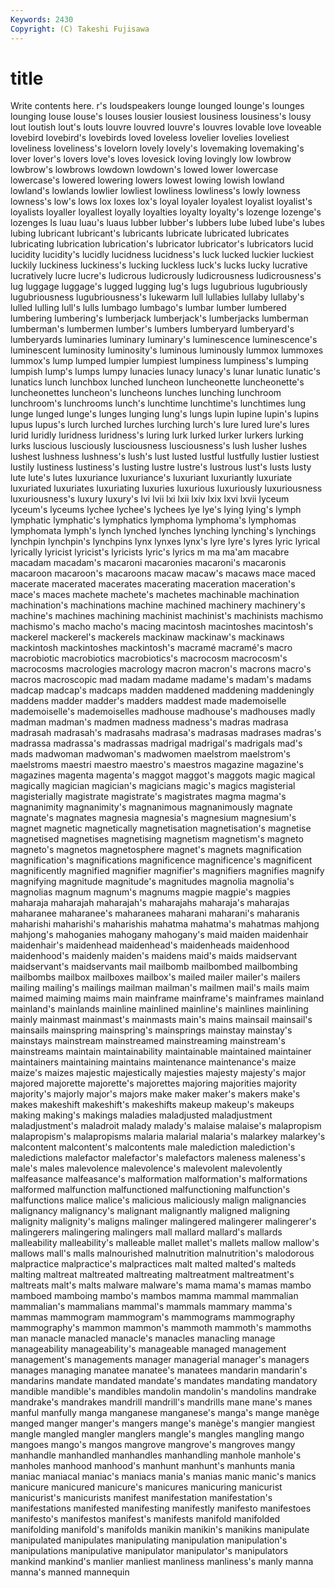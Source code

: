 ```yaml
---
Keywords: 2430 
Copyright: (C) Takeshi Fujisawa
---
```


# title

Write contents here.
r's loudspeakers lounge lounged lounge's lounges lounging louse
louse's louses lousier lousiest lousiness lousiness's lousy lout loutish lout's
louts louvre louvred louvre's louvres lovable love loveable lovebird lovebird's
lovebirds loved loveless lovelier lovelies loveliest loveliness loveliness's lovelorn lovely
lovely's lovemaking lovemaking's lover lover's lovers love's loves lovesick loving
lovingly low lowbrow lowbrow's lowbrows lowdown lowdown's lowed lower lowercase
lowercase's lowered lowering lowers lowest lowing lowish lowland lowland's lowlands
lowlier lowliest lowliness lowliness's lowly lowness lowness's low's lows lox
loxes lox's loyal loyaler loyalest loyalist loyalist's loyalists loyaller loyallest
loyally loyalties loyalty loyalty's lozenge lozenge's lozenges ls luau luau's
luaus lubber lubber's lubbers lube lubed lube's lubes lubing lubricant
lubricant's lubricants lubricate lubricated lubricates lubricating lubrication lubrication's lubricator lubricator's
lubricators lucid lucidity lucidity's lucidly lucidness lucidness's luck lucked luckier
luckiest luckily luckiness luckiness's lucking luckless luck's lucks lucky lucrative
lucratively lucre lucre's ludicrous ludicrously ludicrousness ludicrousness's lug luggage luggage's
lugged lugging lug's lugs lugubrious lugubriously lugubriousness lugubriousness's lukewarm lull
lullabies lullaby lullaby's lulled lulling lull's lulls lumbago lumbago's lumbar
lumber lumbered lumbering lumbering's lumberjack lumberjack's lumberjacks lumberman lumberman's lumbermen
lumber's lumbers lumberyard lumberyard's lumberyards luminaries luminary luminary's luminescence luminescence's
luminescent luminosity luminosity's luminous luminously lummox lummoxes lummox's lump lumped
lumpier lumpiest lumpiness lumpiness's lumping lumpish lump's lumps lumpy lunacies
lunacy lunacy's lunar lunatic lunatic's lunatics lunch lunchbox lunched luncheon
luncheonette luncheonette's luncheonettes luncheon's luncheons lunches lunching lunchroom lunchroom's lunchrooms
lunch's lunchtime lunchtime's lunchtimes lung lunge lunged lunge's lunges lunging
lung's lungs lupin lupine lupin's lupins lupus lupus's lurch lurched
lurches lurching lurch's lure lured lure's lures lurid luridly luridness
luridness's luring lurk lurked lurker lurkers lurking lurks luscious lusciously
lusciousness lusciousness's lush lusher lushes lushest lushness lushness's lush's lust
lusted lustful lustfully lustier lustiest lustily lustiness lustiness's lusting lustre
lustre's lustrous lust's lusts lusty lute lute's lutes luxuriance luxuriance's
luxuriant luxuriantly luxuriate luxuriated luxuriates luxuriating luxuries luxurious luxuriously luxuriousness
luxuriousness's luxury luxury's lvi lvii lxi lxii lxiv lxix lxvi
lxvii lyceum lyceum's lyceums lychee lychee's lychees lye lye's lying
lying's lymph lymphatic lymphatic's lymphatics lymphoma lymphoma's lymphomas lymphomata lymph's
lynch lynched lynches lynching lynching's lynchings lynchpin lynchpin's lynchpins lynx
lynxes lynx's lyre lyre's lyres lyric lyrical lyrically lyricist lyricist's
lyricists lyric's lyrics m ma ma'am macabre macadam macadam's macaroni
macaronies macaroni's macaronis macaroon macaroon's macaroons macaw macaw's macaws mace
maced macerate macerated macerates macerating maceration maceration's mace's maces machete
machete's machetes machinable machination machination's machinations machine machined machinery machinery's
machine's machines machining machinist machinist's machinists machismo machismo's macho macho's
macing macintosh macintoshes macintosh's mackerel mackerel's mackerels mackinaw mackinaw's mackinaws
mackintosh mackintoshes mackintosh's macramé macramé's macro macrobiotic macrobiotics macrobiotics's macrocosm
macrocosm's macrocosms macrologies macrology macron macron's macrons macro's macros macroscopic
mad madam madame madame's madam's madams madcap madcap's madcaps madden
maddened maddening maddeningly maddens madder madder's madders maddest made mademoiselle
mademoiselle's mademoiselles madhouse madhouse's madhouses madly madman madman's madmen madness
madness's madras madrasa madrasah madrasah's madrasahs madrasa's madrasas madrases madras's
madrassa madrassa's madrassas madrigal madrigal's madrigals mad's mads madwoman madwoman's
madwomen maelstrom maelstrom's maelstroms maestri maestro maestro's maestros magazine magazine's
magazines magenta magenta's maggot maggot's maggots magic magical magically magician
magician's magicians magic's magics magisterial magisterially magistrate magistrate's magistrates magma
magma's magnanimity magnanimity's magnanimous magnanimously magnate magnate's magnates magnesia magnesia's
magnesium magnesium's magnet magnetic magnetically magnetisation magnetisation's magnetise magnetised magnetises
magnetising magnetism magnetism's magneto magneto's magnetos magnetosphere magnet's magnets magnification
magnification's magnifications magnificence magnificence's magnificent magnificently magnified magnifier magnifier's magnifiers
magnifies magnify magnifying magnitude magnitude's magnitudes magnolia magnolia's magnolias magnum
magnum's magnums magpie magpie's magpies maharaja maharajah maharajah's maharajahs maharaja's
maharajas maharanee maharanee's maharanees maharani maharani's maharanis maharishi maharishi's maharishis
mahatma mahatma's mahatmas mahjong mahjong's mahoganies mahogany mahogany's maid maiden
maidenhair maidenhair's maidenhead maidenhead's maidenheads maidenhood maidenhood's maidenly maiden's maidens
maid's maids maidservant maidservant's maidservants mail mailbomb mailbombed mailbombing mailbombs
mailbox mailboxes mailbox's mailed mailer mailer's mailers mailing mailing's mailings
mailman mailman's mailmen mail's mails maim maimed maiming maims main
mainframe mainframe's mainframes mainland mainland's mainlands mainline mainlined mainline's mainlines
mainlining mainly mainmast mainmast's mainmasts main's mains mainsail mainsail's mainsails
mainspring mainspring's mainsprings mainstay mainstay's mainstays mainstream mainstreamed mainstreaming mainstream's
mainstreams maintain maintainability maintainable maintained maintainer maintainers maintaining maintains maintenance
maintenance's maize maize's maizes majestic majestically majesties majesty majesty's major
majored majorette majorette's majorettes majoring majorities majority majority's majorly major's
majors make maker maker's makers make's makes makeshift makeshift's makeshifts
makeup makeup's makeups making making's makings maladies maladjusted maladjustment maladjustment's
maladroit malady malady's malaise malaise's malapropism malapropism's malapropisms malaria malarial
malaria's malarkey malarkey's malcontent malcontent's malcontents male malediction malediction's maledictions
malefactor malefactor's malefactors maleness maleness's male's males malevolence malevolence's malevolent
malevolently malfeasance malfeasance's malformation malformation's malformations malformed malfunction malfunctioned malfunctioning
malfunction's malfunctions malice malice's malicious maliciously malign malignancies malignancy malignancy's
malignant malignantly maligned maligning malignity malignity's maligns malinger malingered malingerer
malingerer's malingerers malingering malingers mall mallard mallard's mallards malleability malleability's
malleable mallet mallet's mallets mallow mallow's mallows mall's malls malnourished
malnutrition malnutrition's malodorous malpractice malpractice's malpractices malt malted malted's malteds
malting maltreat maltreated maltreating maltreatment maltreatment's maltreats malt's malts malware
malware's mama mama's mamas mambo mamboed mamboing mambo's mambos mamma
mammal mammalian mammalian's mammalians mammal's mammals mammary mamma's mammas mammogram
mammogram's mammograms mammography mammography's mammon mammon's mammoth mammoth's mammoths man
manacle manacled manacle's manacles manacling manage manageability manageability's manageable managed
management management's managements manager managerial manager's managers manages managing manatee
manatee's manatees mandarin mandarin's mandarins mandate mandated mandate's mandates mandating
mandatory mandible mandible's mandibles mandolin mandolin's mandolins mandrake mandrake's mandrakes
mandrill mandrill's mandrills mane mane's manes manful manfully manga manganese
manganese's manga's mange manège manged manger manger's mangers mange's manège's
mangier mangiest mangle mangled mangler manglers mangle's mangles mangling mango
mangoes mango's mangos mangrove mangrove's mangroves mangy manhandle manhandled manhandles
manhandling manhole manhole's manholes manhood manhood's manhunt manhunt's manhunts mania
maniac maniacal maniac's maniacs mania's manias manic manic's manics manicure
manicured manicure's manicures manicuring manicurist manicurist's manicurists manifest manifestation manifestation's
manifestations manifested manifesting manifestly manifesto manifestoes manifesto's manifestos manifest's manifests
manifold manifolded manifolding manifold's manifolds manikin manikin's manikins manipulate manipulated
manipulates manipulating manipulation manipulation's manipulations manipulative manipulator manipulator's manipulators mankind
mankind's manlier manliest manliness manliness's manly manna manna's manned mannequin
